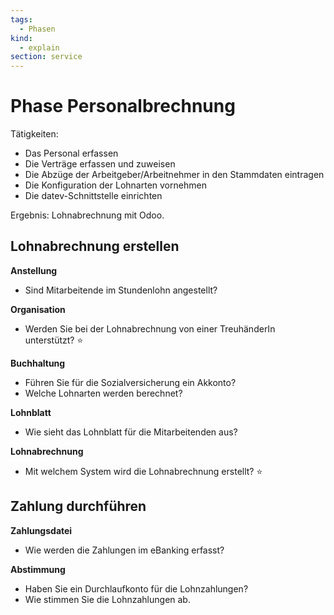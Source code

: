 ```yaml
---
tags:
  - Phasen
kind:
  - explain
section: service
---
```

# Phase Personalbrechnung

Tätigkeiten:

* Das Personal erfassen
* Die Verträge erfassen und zuweisen
* Die Abzüge der Arbeitgeber/Arbeitnehmer in den Stammdaten eintragen
* Die Konfiguration der Lohnarten vornehmen
* Die datev-Schnittstelle einrichten

Ergebnis: Lohnabrechnung mit Odoo.

## Lohnabrechnung erstellen

**Anstellung**

* Sind Mitarbeitende im Stundenlohn angestellt?

**Organisation**

* Werden Sie bei der Lohnabrechnung von einer TreuhänderIn unterstützt? ⭐

**Buchhaltung**

* Führen Sie für die Sozialversicherung ein Akkonto?
* Welche Lohnarten werden berechnet?

**Lohnblatt**

* Wie sieht das Lohnblatt für die Mitarbeitenden aus?

**Lohnabrechnung**

- Mit welchem System wird die Lohnabrechnung erstellt? ⭐

## Zahlung durchführen

**Zahlungsdatei**

* Wie werden die Zahlungen im eBanking erfasst?

**Abstimmung**

* Haben Sie ein Durchlaufkonto für die Lohnzahlungen?
* Wie stimmen Sie die Lohnzahlungen ab.